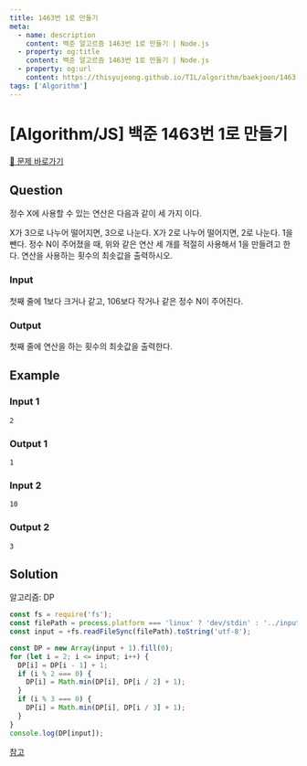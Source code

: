 ```yaml
---
title: 1463번 1로 만들기
meta:
  - name: description
    content: 백준 알고르즘 1463번 1로 만들기 | Node.js
  - property: og:title
    content: 백준 알고르즘 1463번 1로 만들기 | Node.js
  - property: og:url
    content: https://thisyujeong.github.io/TIL/algorithm/baekjoon/1463.html
tags: ['Algorithm']
---
```


# [Algorithm/JS] 백준 1463번 1로 만들기

[🔗 문제 바로가기](https://www.acmicpc.net/problem/1463)

## Question

정수 X에 사용할 수 있는 연산은 다음과 같이 세 가지 이다.

X가 3으로 나누어 떨어지면, 3으로 나눈다.
X가 2로 나누어 떨어지면, 2로 나눈다.
1을 뺀다.
정수 N이 주어졌을 때, 위와 같은 연산 세 개를 적절히 사용해서 1을 만들려고 한다. 연산을 사용하는 횟수의 최솟값을 출력하시오.

### Input

첫째 줄에 1보다 크거나 같고, 106보다 작거나 같은 정수 N이 주어진다.

### Output

첫째 줄에 연산을 하는 횟수의 최솟값을 출력한다.

## Example

### Input 1

```
2
```

### Output 1

```
1
```

### Input 2

```
10
```

### Output 2

```
3
```

## Solution

알고리즘: DP

```js
const fs = require('fs');
const filePath = process.platform === 'linux' ? 'dev/stdin' : '../input.txt';
const input = +fs.readFileSync(filePath).toString('utf-8');

const DP = new Array(input + 1).fill(0);
for (let i = 2; i <= input; i++) {
  DP[i] = DP[i - 1] + 1;
  if (i % 2 === 0) {
    DP[i] = Math.min(DP[i], DP[i / 2] + 1);
  }
  if (i % 3 === 0) {
    DP[i] = Math.min(DP[i], DP[i / 3] + 1);
  }
}
console.log(DP[input]);
```

[참고](https://gurtn.tistory.com/51)
